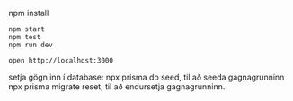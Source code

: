 npm install
```
npm start
npm test
npm run dev
```

```
open http://localhost:3000
```
setja gögn inn í database:
npx prisma db seed, til að seeda gagnagrunninn
npx prisma migrate reset, til að endursetja gagnagrunninn.
